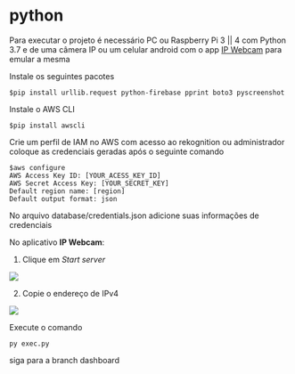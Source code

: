 # python

Para executar o projeto é necessário PC ou Raspberry Pi 3 || 4 com Python 3.7 e de uma câmera IP ou um celular android com o app [IP Webcam](https://play.google.com/store/apps/details?id=com.pas.webcam&hl=pt_BR) para emular a mesma

Instale os seguintes pacotes

    $pip install urllib.request python-firebase pprint boto3 pyscreenshot

Instale o AWS CLI

    $pip install awscli

Crie um perfil de IAM no AWS com acesso ao rekognition ou administrador coloque as credenciais geradas após o seguinte comando

    $aws configure
    AWS Access Key ID: [YOUR_ACESS_KEY_ID]
    AWS Secret Access Key: [YOUR_SECRET_KEY]
    Default region name: [region]
    Default output format: json
    
No arquivo database/credentials.json adicione suas informações de credenciais

No aplicativo **IP Webcam**:
1. Clique em *Start server*

![](https://lh3.googleusercontent.com/pw/ACtC-3dmOvtzyDlZJPY-5PkV_lIAb4ues2--CWess1rNA4wEb9rMtrWPbDgwkp33TrXC3AFkRy5vPVah1Jiocs26vh6HrOU_a7nUdKn5mK14bWMua-YXb2fTHQxG70Mg2Iq9QNUBWc1fUOLgKJ7idOdV72XImQ=w627-h937-no?authuser=0)
	
2. Copie o endereço de IPv4

![](https://lh3.googleusercontent.com/nG5EiVIXqyJHfIEKveVd6XapU3xC32ngpd6V9_25PEWjqQaiAfzFyGPvXL7_83EONqmTggHcDsZyp3G604TsY7CUqChlVVln9kVE0hmRTxaIS6qYQokaA_mVA8IS4DVKRva--_Z7tj_N1HryYrSaLMwChDMY-gQwwNutKnusRaH-xuYhUcKB43jphzr0OubF-B2desrpUcFD4FS6WmgEXJUlHhOplkA251Etzpvs3Tr6rN2PHKNYNw93SJZh1T4Ci02JSYNkHq_-FSwYUbUx9UKHOwHKuv-sZTXcvfgPGJHqJiwDVvMWHbKCbJPVW1CwC-rOg9xuszj8TL6jdA5b9hWmHUclRnr9A42im-VSPyJybwv7r5jknVIAxAY_RcefkfIvk-eci9jnXImvp5Y9HFkihvOgbD4ECFo9zhO_Xa7OsbNUAFbbe-hP1sczA-kFeHmWHokaE_bZapMIYk6O5csvcqa6Q-j2IwedgPPHn92Xz7UX6rKX0TF57VP_CfNNmjF52w9Qz0_CkM-HgPfHDpVyV6Gts2coB-fwSLulcjOjiqzRlhl3_9jQZtS9m7gFFbHxE4WWVlNDieLDd1gtFZ2X3dyn0fpzmzOxcXjMPDFCCmZHbl3KgPlgn5tX0lpZ0HaU3_P4K_4VP5vHfAG-zng_BZDhQxhA8kRO5xdnNZmaBuWkSa_W5saAUh9rFLrRlAUMxWw=s1121-w1121-h263-no?authuser=0)

Execute o comando 

    py exec.py

siga para a branch dashboard
